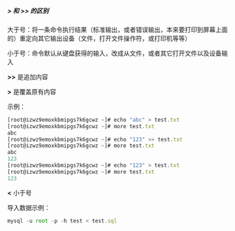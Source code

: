 ##### > 和 >> 的区别

大于号：将一条命令执行结果（标准输出，或者错误输出，本来要打印到屏幕上面的）重定向其它输出设备（文件，打开文件操作符，或打印机等等）

小于号：命令默认从键盘获得的输入，改成从文件，或者其它打开文件以及设备输入

**>>** 是追加内容

**>** 是覆盖原有内容

示例：

~~~javascript
[root@izwz9emoxkbmipgs7k6gcwz ~]# echo "abc" > test.txt
[root@izwz9emoxkbmipgs7k6gcwz ~]# more test.txt 
abc
[root@izwz9emoxkbmipgs7k6gcwz ~]# echo "123" >> test.txt
[root@izwz9emoxkbmipgs7k6gcwz ~]# more test.txt
abc
123
[root@izwz9emoxkbmipgs7k6gcwz ~]# echo "123" > test.txt
[root@izwz9emoxkbmipgs7k6gcwz ~]# more test.txt
123
~~~

**<** 小于号

导入数据示例：

~~~javascript
mysql -u root -p -h test < test.sql
~~~

